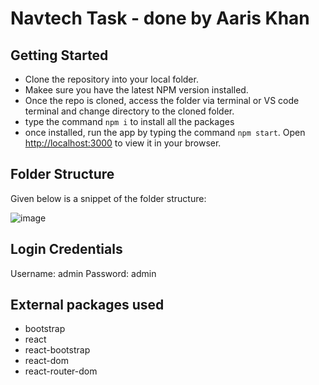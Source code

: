 # Navtech Task - done by Aaris Khan

## Getting Started

- Clone the repository into your local folder.
- Makee sure you have the latest NPM version installed.
- Once the repo is cloned, access the folder via terminal or VS code terminal and change directory to the cloned folder.
- type the command `npm i` to install all the packages
- once installed, run the app by typing the command `npm start`. Open [http://localhost:3000](http://localhost:3000) to view it in your browser.

## Folder Structure

Given below is a snippet of the folder structure:

![image](https://user-images.githubusercontent.com/52927953/182759533-a0238079-6a07-4401-816e-34e506a9a333.png)

## Login Credentials

Username: admin
Password: admin

## External packages used

- bootstrap
- react
- react-bootstrap
- react-dom
- react-router-dom
